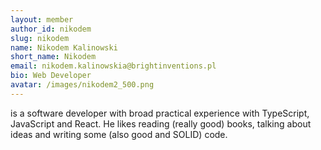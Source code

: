 ```yaml
---
layout: member
author_id: nikodem
slug: nikodem
name: Nikodem Kalinowski
short_name: Nikodem
email: nikodem.kalinowskia@brightinventions.pl
bio: Web Developer
avatar: /images/nikodem2_500.png
---
```

is a software developer with broad practical experience with TypeScript, JavaScript and React. He likes reading (really good) books, talking about ideas and writing some (also good and SOLID) code. 
